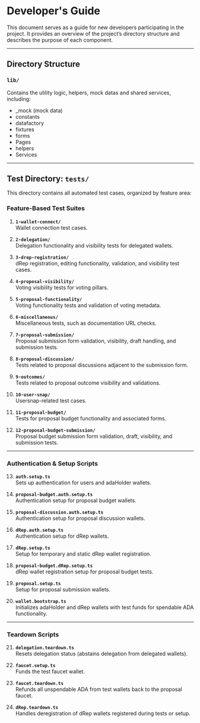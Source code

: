 # **Developer's Guide**

This document serves as a guide for new developers participating in the project. It provides an overview of the project’s directory structure and describes the purpose of each component.

---

## **Directory Structure**

### `lib/`
Contains the utility logic, helpers, mock datas and shared services, including:
- _mock (mock data)
- constants
- datafactory
- fixtures
- forms
- Pages
- helpers
- Services

---

## **Test Directory: `tests/`**

This directory contains all automated test cases, organized by feature area:

### Feature-Based Test Suites

1. **`1-wallet-connect/`**  
   Wallet connection test cases.

2. **`2-delegation/`**  
   Delegation functionality and visibility tests for delegated wallets.

3. **`3-drep-registration/`**  
   dRep registration, editing functionality, validation, and visibility test cases.

4. **`4-proposal-visibility/`**  
   Voting visibility tests for voting pillars.

5. **`5-proposal-functionality/`**  
   Voting functionality tests and validation of voting metadata.

6. **`6-miscellaneous/`**  
   Miscellaneous tests, such as documentation URL checks.

7. **`7-proposal-submission/`**  
   Proposal submission form validation, visibility, draft handling, and submission tests.

8. **`8-proposal-discussion/`**  
   Tests related to proposal discussions adjacent to the submission form.

9. **`9-outcomes/`**  
   Tests related to proposal outcome visibility and validations.

10. **`10-user-snap/`**  
   Usersnap-related test cases.

11. **`11-proposal-budget/`**  
   Tests for proposal budget functionality and associated forms.

12. **`12-proposal-budget-submission/`**  
   Proposal budget submission form validation, draft, visibility, and submission tests.

---

### Authentication & Setup Scripts

13. **`auth.setup.ts`**  
   Sets up authentication for users and adaHolder wallets.

14. **`proposal-budget.auth.setup.ts`**  
   Authentication setup for proposal budget wallets.

15. **`proposal-discussion.auth.setup.ts`**  
   Authentication setup for proposal discussion wallets.

16. **`dRep.auth.setup.ts`**  
   Authentication setup for dRep wallets.

17. **`dRep.setup.ts`**  
   Setup for temporary and static dRep wallet registration.

18. **`proposal-budget.dRep.setup.ts`**  
   dRep wallet registration setup for proposal budget tests.

19. **`proposal.setup.ts`**  
   Setup for proposal submission wallets.

20. **`wallet.bootstrap.ts`**  
   Initializes adaHolder and dRep wallets with test funds for spendable ADA functionality.

---

### Teardown Scripts

21. **`delegation.teardown.ts`**  
   Resets delegation status (abstains delegation from delegated wallets).

22. **`faucet.setup.ts`**  
   Funds the test faucet wallet.

23. **`faucet.teardown.ts`**  
   Refunds all unspendable ADA from test wallets back to the proposal faucet.

24. **`dRep.teardown.ts`**  
   Handles deregistration of dRep wallets registered during tests or setup.
